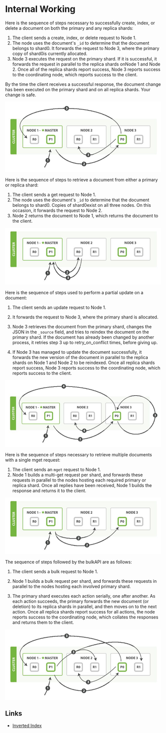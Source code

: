 # Internal Working

Here is the sequence of steps necessary to successfully create, index, or delete a document on both the primary and any replica shards:

1. The client sends a create, index, or delete request to Node 1.
2. The node uses the document's `_id` to determine that the document belongs to shard0. It forwards the request to Node 3, where the primary copy of shard0is currently allocated.
3. Node 3 executes the request on the primary shard. If it is successful, it forwards the request in parallel to the replica shards onNode 1 and Node 2. Once all of the replica shards report success, Node 3 reports success to the coordinating node, which reports success to the client.

By the time the client receives a successful response, the document change has been executed on the primary shard and on all replica shards. Your change is safe.

![image](../../media/Technologies-Elasticsearch-Internal-Working-image1.jpg)

Here is the sequence of steps to retrieve a document from either a primary or replica shard:

1. The client sends a get request to Node 1.
2. The node uses the document's `_id` to determine that the document belongs to shard0. Copies of shard0exist on all three nodes. On this occasion, it forwards the request to Node 2.
3. Node 2 returns the document to Node 1, which returns the document to the client.

![image](../../media/Technologies-Elasticsearch-Internal-Working-image2.jpg)

Here is the sequence of steps used to perform a partial update on a document:

1. The client sends an update request to Node 1.

2. It forwards the request to Node 3, where the primary shard is allocated.

3. Node 3 retrieves the document from the primary shard, changes the JSON in the `_source` field, and tries to reindex the document on the primary shard. If the document has already been changed by another process, it retries step 3 up to retry_on_conflict times, before giving up.

4. If Node 3 has managed to update the document successfully, it forwards the new version of the document in parallel to the replica shards on Node 1 and Node 2 to be reindexed. Once all replica shards report success, Node 3 reports success to the coordinating node, which reports success to the client.

![image](../../media/Technologies-Elasticsearch-Internal-Working-image3.jpg)

Here is the sequence of steps necessary to retrieve multiple documents with a single mget request:

1. The client sends an `mget` request to Node 1.
2. Node 1 builds a multi-get request per shard, and forwards these requests in parallel to the nodes hosting each required primary or replica shard. Once all replies have been received, Node 1 builds the response and returns it to the client.

![image](../../media/Technologies-Elasticsearch-Internal-Working-image4.jpg)

The sequence of steps followed by the bulkAPI are as follows:

1. The client sends a bulk request to Node 1.

2. Node 1 builds a bulk request per shard, and forwards these requests in parallel to the nodes hosting each involved primary shard.

3. The primary shard executes each action serially, one after another. As each action succeeds, the primary forwards the new document (or deletion) to its replica shards in parallel, and then moves on to the next action. Once all replica shards report success for all actions, the node reports success to the coordinating node, which collates the responses and returns them to the client.

![image](../../media/Technologies-Elasticsearch-Internal-Working-image5.jpg)

## Links

- [Inverted Index](databases/indexing/inverted-index.md)
